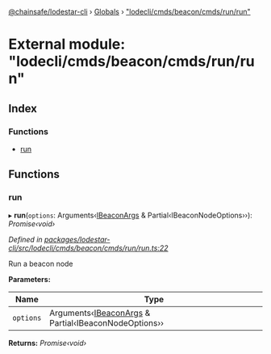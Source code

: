 [@chainsafe/lodestar-cli](../README.md) › [Globals](../globals.md) › ["lodecli/cmds/beacon/cmds/run/run"](_lodecli_cmds_beacon_cmds_run_run_.md)

# External module: "lodecli/cmds/beacon/cmds/run/run"

## Index

### Functions

* [run](_lodecli_cmds_beacon_cmds_run_run_.md#run)

## Functions

###  run

▸ **run**(`options`: Arguments‹[IBeaconArgs](../interfaces/_lodecli_cmds_beacon_options_index_.ibeaconargs.md) & Partial‹IBeaconNodeOptions››): *Promise‹void›*

*Defined in [packages/lodestar-cli/src/lodecli/cmds/beacon/cmds/run/run.ts:22](https://github.com/ChainSafe/lodestar/blob/9787fff37/packages/lodestar-cli/src/lodecli/cmds/beacon/cmds/run/run.ts#L22)*

Run a beacon node

**Parameters:**

Name | Type |
------ | ------ |
`options` | Arguments‹[IBeaconArgs](../interfaces/_lodecli_cmds_beacon_options_index_.ibeaconargs.md) & Partial‹IBeaconNodeOptions›› |

**Returns:** *Promise‹void›*
